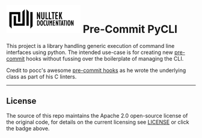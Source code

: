 # ![NullTek Documentation](https://raw.githubusercontent.com/CreatingNull/NullTek-Assets/main/img/logo/NullTekDocumentationLogo.png) Pre-Commit PyCLI

This project is a library handling generic execution of command line interfaces using python.
The intended use-case is for creating new [pre-commit](https://pre-commit.com) hooks without fussing over the boilerplate of managing the CLI.

Credit to pocc's awesome [pre-commit hooks](https://github.com/pocc/pre-commit-hooks) as he wrote the underlying class as part of his C linters.

---

## License

The source of this repo maintains the Apache 2.0 open-source license of the original code, for details on the current licensing see [LICENSE](LICENSE) or click the badge above.
